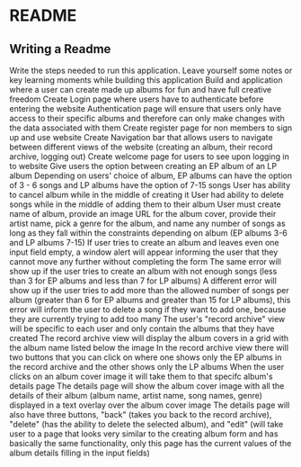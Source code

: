 # README
## Writing a Readme
Write the steps needed to run this application. Leave yourself some notes or key learning moments while building this application
Build and application where a user can create made up albums for fun and have full creative freedom
Create Login page where users have to authenticate before entering the website 
Authentication page will ensure that users only have access to their specific albums and therefore can only make changes with the data associated with them
Create register page for non members to sign up and use website
Create Navigation bar that allows users to navigate between different views of the website (creating an album, their record archive, logging out)
Create welcome page for users to see upon logging in to website
Give users the option between creating an EP album of an LP album
Depending on users' choice of album, EP albums can have the option of 3 - 6 songs and LP albums have the option of 7-15 songs
User has ability to cancel album while in the middle of creating it
User had ability to delete songs while in the middle of adding them to their album
User must create name of album, provide an image URL for the album cover, provide their artist name, pick a genre for the album, and name any number of songs as long as they fall within the constraints depending on album (EP albums 3-6 and LP albums 7-15)
If user tries to create an album and leaves even one input field empty, a window alert will appear informing the user that they cannot move any further without completing the form
The same error will show up if the user tries to create an album with not enough songs (less than 3 for EP albums and less than 7 for LP albums)
A different error will show up if the user tries to add more than the allowed number of songs per album (greater than 6 for EP albums and greater than 15 for LP albums), this error will inform the user to delete a song if they want to add one, because they are currently trying to add too many
The user's "record archive" view will be specific to each user and only contain the albums that they have created
The record archive view will display the album covers in a grid with the album name listed below the image
In the record archive view there will two buttons that you can click on where one shows only the EP albums in the record archive and the other shows only the LP albums
When the user clicks on an album cover image it will take them to that specifc album's details page
The details page will show the album cover image with all the details of their album (album name, artist name, song names, genre) displayed in a text overlay over the album cover image
The details page will also have three buttons, "back" (takes you back to the record archive), "delete" (has the ability to delete the selected album), and "edit" (will take user to a page that looks very similar to the creating album form and has basically the same functionality, only this page has the current values of the album details filling in the input fields)
